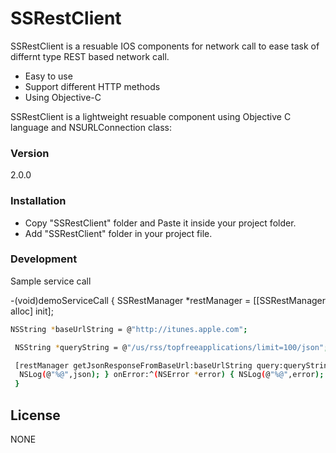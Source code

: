 # SSRestClient

SSRestClient is a resuable IOS components for network call to ease task of differnt type REST based network call.

  - Easy to use
  - Support different HTTP methods 
  - Using Objective-C

SSRestClient is a lightweight resuable component using Objective C language and NSURLConnection class:
### Version
2.0.0


### Installation
  - Copy "SSRestClient" folder and Paste it inside your project folder.
  - Add "SSRestClient" folder in your project file.

### Development

Sample service call

 -(void)demoServiceCall { SSRestManager *restManager = [[SSRestManager alloc] init]; 
 ```sh
 NSString *baseUrlString = @"http://itunes.apple.com";
```
```sh
 NSString *queryString = @"/us/rss/topfreeapplications/limit=100/json";
```
```sh
 [restManager getJsonResponseFromBaseUrl:baseUrlString query:queryString onCompletion:^(NSDictionary *json) { 
  NSLog(@"%@",json); } onError:^(NSError *error) { NSLog(@"%@",error); }]; 
 }

```
License
----

NONE
